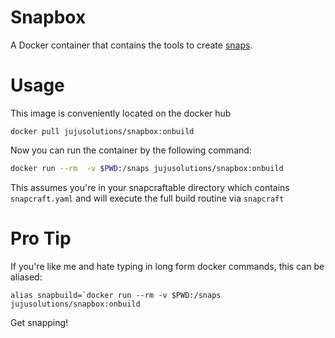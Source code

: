 # Snapbox

A Docker container that contains the tools to create 
[snaps](http://snapcraft.io).

# Usage

This image is conveniently located on the docker hub

```
docker pull jujusolutions/snapbox:onbuild
```

Now you can run the container by the following command:

```bash
docker run --rm  -v $PWD:/snaps jujusolutions/snapbox:onbuild
```
This assumes you're in your snapcraftable directory which contains `snapcraft.yaml`
and will execute the full build routine via `snapcraft`

# Pro Tip

If you're like me and hate typing in long form docker commands, this can be
aliased:

```
alias snapbuild=`docker run --rm -v $PWD:/snaps jujusolutions/snapbox:onbuild
```


Get snapping!
